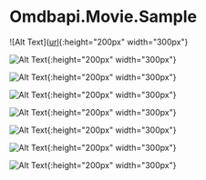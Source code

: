 # Omdbapi.Movie.Sample




![Alt Text]([url](https://github.com/VS-GitHub-001/Omdbapi.Movie.Sample/blob/master/UI/RazorWebUI/wwwroot/1.png){:height="200px" width="300px"}


![Alt Text](url){:height="200px" width="300px"}



![Alt Text](url){:height="200px" width="300px"}



![Alt Text](url){:height="200px" width="300px"}



![Alt Text](url){:height="200px" width="300px"}



![Alt Text](url){:height="200px" width="300px"}


![Alt Text](url){:height="200px" width="300px"}



![Alt Text](url){:height="200px" width="300px"}
